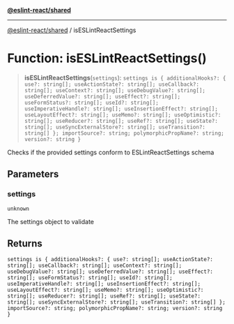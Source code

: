 [**@eslint-react/shared**](../README.md)

***

[@eslint-react/shared](../README.md) / isESLintReactSettings

# Function: isESLintReactSettings()

> **isESLintReactSettings**(`settings`): `settings is { additionalHooks?: { use?: string[]; useActionState?: string[]; useCallback?: string[]; useContext?: string[]; useDebugValue?: string[]; useDeferredValue?: string[]; useEffect?: string[]; useFormStatus?: string[]; useId?: string[]; useImperativeHandle?: string[]; useInsertionEffect?: string[]; useLayoutEffect?: string[]; useMemo?: string[]; useOptimistic?: string[]; useReducer?: string[]; useRef?: string[]; useState?: string[]; useSyncExternalStore?: string[]; useTransition?: string[] }; importSource?: string; polymorphicPropName?: string; version?: string }`

Checks if the provided settings conform to ESLintReactSettings schema

## Parameters

### settings

`unknown`

The settings object to validate

## Returns

`settings is { additionalHooks?: { use?: string[]; useActionState?: string[]; useCallback?: string[]; useContext?: string[]; useDebugValue?: string[]; useDeferredValue?: string[]; useEffect?: string[]; useFormStatus?: string[]; useId?: string[]; useImperativeHandle?: string[]; useInsertionEffect?: string[]; useLayoutEffect?: string[]; useMemo?: string[]; useOptimistic?: string[]; useReducer?: string[]; useRef?: string[]; useState?: string[]; useSyncExternalStore?: string[]; useTransition?: string[] }; importSource?: string; polymorphicPropName?: string; version?: string }`
